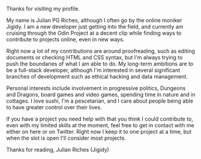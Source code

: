 Thanks for visiting my profile. 

My name is Julian PG Riches, although I often go by the online moniker Jigidy. I am a new developer just getting into the field, and currently am cruising through the Odin Project at a decent clip while finding ways to contribute to projects online, even in new ways. 

Right now a lot of my contributions are around proofreading, such as editing documents or checking HTML and CSS syntax, but I'm always trying to push the boundaries of what I am able to do. My long-term ambitions are to be a full-stack developer, although I'm interested in several significant branches of development such as ethical hacking and data management. 

Personal interests include involvement in progressive politics, Dungeons and Dragons, board games and video games, spending time in nature and in cottages. I love sushi, I'm a pescetarian, and I care about people being able to have greater control over their lives. 

If you have a project you need help with that you think I could contribute to, even with my limited skills at the moment, feel free to get in contact with me either on here or on Twitter. Right now I keep it to one project at a time, but when the slot is open I'll consider most projects. 

Thanks for reading,
Julian Riches
(Jigidy)
